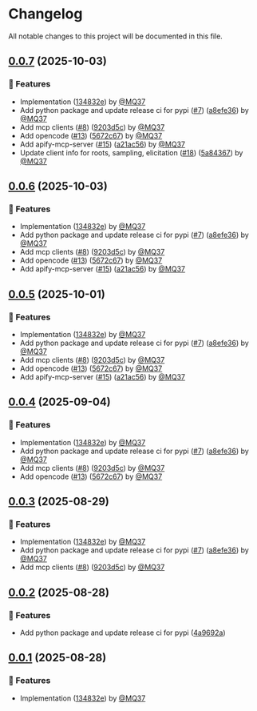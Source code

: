 # Changelog

All notable changes to this project will be documented in this file.

## [0.0.7](https://github.com/apify/mcp-client-capabilities/releases/tag/v0.0.7) (2025-10-03)

### 🚀 Features

- Implementation ([134832e](https://github.com/apify/mcp-client-capabilities/commit/134832ea813b627d30bb9dcd5281473cf6d71e1a)) by [@MQ37](https://github.com/MQ37)
- Add python package and update release ci for pypi ([#7](https://github.com/apify/mcp-client-capabilities/pull/7)) ([a8efe36](https://github.com/apify/mcp-client-capabilities/commit/a8efe36a3c516bfd1e8ef09465997562466e4c2a)) by [@MQ37](https://github.com/MQ37)
- Add mcp clients ([#8](https://github.com/apify/mcp-client-capabilities/pull/8)) ([9203d5c](https://github.com/apify/mcp-client-capabilities/commit/9203d5c58342be765515c5e22a6cf85dd446b110)) by [@MQ37](https://github.com/MQ37)
- Add opencode ([#13](https://github.com/apify/mcp-client-capabilities/pull/13)) ([5672c67](https://github.com/apify/mcp-client-capabilities/commit/5672c67e064c8e530cc38c536902f5726adfedbc)) by [@MQ37](https://github.com/MQ37)
- Add apify-mcp-server ([#15](https://github.com/apify/mcp-client-capabilities/pull/15)) ([a21ac56](https://github.com/apify/mcp-client-capabilities/commit/a21ac56be952196af6c29acc9f55b33320026908)) by [@MQ37](https://github.com/MQ37)
- Update client info for roots, sampling, elicitation ([#18](https://github.com/apify/mcp-client-capabilities/pull/18)) ([5a84367](https://github.com/apify/mcp-client-capabilities/commit/5a8436733ae2e8f6d147fa8ba08ab57a3afb65b7)) by [@MQ37](https://github.com/MQ37)


## [0.0.6](https://github.com/apify/mcp-client-capabilities/releases/tag/v0.0.6) (2025-10-03)

### 🚀 Features

- Implementation ([134832e](https://github.com/apify/mcp-client-capabilities/commit/134832ea813b627d30bb9dcd5281473cf6d71e1a)) by [@MQ37](https://github.com/MQ37)
- Add python package and update release ci for pypi ([#7](https://github.com/apify/mcp-client-capabilities/pull/7)) ([a8efe36](https://github.com/apify/mcp-client-capabilities/commit/a8efe36a3c516bfd1e8ef09465997562466e4c2a)) by [@MQ37](https://github.com/MQ37)
- Add mcp clients ([#8](https://github.com/apify/mcp-client-capabilities/pull/8)) ([9203d5c](https://github.com/apify/mcp-client-capabilities/commit/9203d5c58342be765515c5e22a6cf85dd446b110)) by [@MQ37](https://github.com/MQ37)
- Add opencode ([#13](https://github.com/apify/mcp-client-capabilities/pull/13)) ([5672c67](https://github.com/apify/mcp-client-capabilities/commit/5672c67e064c8e530cc38c536902f5726adfedbc)) by [@MQ37](https://github.com/MQ37)
- Add apify-mcp-server ([#15](https://github.com/apify/mcp-client-capabilities/pull/15)) ([a21ac56](https://github.com/apify/mcp-client-capabilities/commit/a21ac56be952196af6c29acc9f55b33320026908)) by [@MQ37](https://github.com/MQ37)


## [0.0.5](https://github.com/apify/mcp-client-capabilities/releases/tag/v0.0.5) (2025-10-01)

### 🚀 Features

- Implementation ([134832e](https://github.com/apify/mcp-client-capabilities/commit/134832ea813b627d30bb9dcd5281473cf6d71e1a)) by [@MQ37](https://github.com/MQ37)
- Add python package and update release ci for pypi ([#7](https://github.com/apify/mcp-client-capabilities/pull/7)) ([a8efe36](https://github.com/apify/mcp-client-capabilities/commit/a8efe36a3c516bfd1e8ef09465997562466e4c2a)) by [@MQ37](https://github.com/MQ37)
- Add mcp clients ([#8](https://github.com/apify/mcp-client-capabilities/pull/8)) ([9203d5c](https://github.com/apify/mcp-client-capabilities/commit/9203d5c58342be765515c5e22a6cf85dd446b110)) by [@MQ37](https://github.com/MQ37)
- Add opencode ([#13](https://github.com/apify/mcp-client-capabilities/pull/13)) ([5672c67](https://github.com/apify/mcp-client-capabilities/commit/5672c67e064c8e530cc38c536902f5726adfedbc)) by [@MQ37](https://github.com/MQ37)
- Add apify-mcp-server ([#15](https://github.com/apify/mcp-client-capabilities/pull/15)) ([a21ac56](https://github.com/apify/mcp-client-capabilities/commit/a21ac56be952196af6c29acc9f55b33320026908)) by [@MQ37](https://github.com/MQ37)


## [0.0.4](https://github.com/apify/mcp-client-capabilities/releases/tag/v0.0.4) (2025-09-04)

### 🚀 Features

- Implementation ([134832e](https://github.com/apify/mcp-client-capabilities/commit/134832ea813b627d30bb9dcd5281473cf6d71e1a)) by [@MQ37](https://github.com/MQ37)
- Add python package and update release ci for pypi ([#7](https://github.com/apify/mcp-client-capabilities/pull/7)) ([a8efe36](https://github.com/apify/mcp-client-capabilities/commit/a8efe36a3c516bfd1e8ef09465997562466e4c2a)) by [@MQ37](https://github.com/MQ37)
- Add mcp clients ([#8](https://github.com/apify/mcp-client-capabilities/pull/8)) ([9203d5c](https://github.com/apify/mcp-client-capabilities/commit/9203d5c58342be765515c5e22a6cf85dd446b110)) by [@MQ37](https://github.com/MQ37)
- Add opencode ([#13](https://github.com/apify/mcp-client-capabilities/pull/13)) ([5672c67](https://github.com/apify/mcp-client-capabilities/commit/5672c67e064c8e530cc38c536902f5726adfedbc)) by [@MQ37](https://github.com/MQ37)


## [0.0.3](https://github.com/apify/mcp-client-capabilities/releases/tag/v0.0.3) (2025-08-29)

### 🚀 Features

- Implementation ([134832e](https://github.com/apify/mcp-client-capabilities/commit/134832ea813b627d30bb9dcd5281473cf6d71e1a)) by [@MQ37](https://github.com/MQ37)
- Add python package and update release ci for pypi ([#7](https://github.com/apify/mcp-client-capabilities/pull/7)) ([a8efe36](https://github.com/apify/mcp-client-capabilities/commit/a8efe36a3c516bfd1e8ef09465997562466e4c2a)) by [@MQ37](https://github.com/MQ37)
- Add mcp clients ([#8](https://github.com/apify/mcp-client-capabilities/pull/8)) ([9203d5c](https://github.com/apify/mcp-client-capabilities/commit/9203d5c58342be765515c5e22a6cf85dd446b110)) by [@MQ37](https://github.com/MQ37)


## [0.0.2](https://github.com/apify/mcp-client-capabilities/releases/tag/v0.0.2) (2025-08-28)

### 🚀 Features

- Add python package and update release ci for pypi ([4a9692a](https://github.com/apify/mcp-client-capabilities/commit/4a9692a2f93e94b5e541b6a5033aa9aa64f87a77))

## [0.0.1](https://github.com/apify/mcp-client-capabilities/releases/tag/v0.0.1) (2025-08-28)

### 🚀 Features

- Implementation ([134832e](https://github.com/apify/mcp-client-capabilities/commit/134832ea813b627d30bb9dcd5281473cf6d71e1a)) by [@MQ37](https://github.com/MQ37)